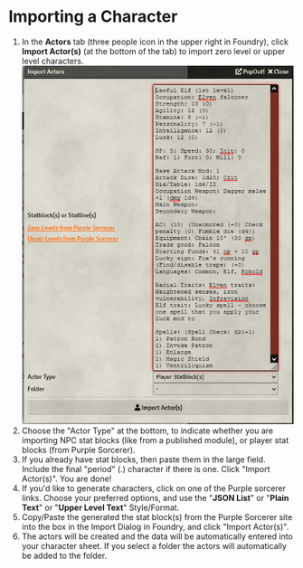# Importing a Character

1. In the **Actors** tab (three people icon in the upper right in Foundry), click **Import Actor(s)** (at the bottom of the tab) to import zero level or upper level characters.
  ![Import Actor](docs/user-guide/images/import_actors.png)
2. Choose the "Actor Type" at the bottom, to indicate whether you are importing NPC stat blocks (like from a published module), or player stat blocks (from Purple Sorcerer).
3. If you already have stat blocks, then paste them in the large field.  Include the final "period" (.) character if there is one. Click "Import Actor(s)".  You are done!
4. If you'd like to generate characters, click on one of the Purple sorcerer links.  Choose your preferred options, and use the "**JSON List**" or "**Plain Text**" or "**Upper Level Text**" Style/Format. 
5. Copy/Paste the generated the stat block(s) from the Purple Sorcerer site into the box in the Import Dialog in Foundry, and click "Import Actor(s)".
6. The actors will be created and the data will be automatically entered into your character sheet. If you select a folder the actors will automatically be added to the folder.